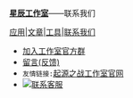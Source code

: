 [**星辰工作室**](https://schlibra.github.io/Stars-Studios)——联系我们

[应用](https://schlibra.github.io/Stars-Studios/application)|[文章](https://schlibra.github.io/Stars-Studios/article)|[工具](https://schlibra.github.io/Stars-Studios/other)|[联系我们](https://schlibra.github.io/Stars-Studios/catchus)

- [加入工作室官方群](http://suo.im/4vZQQl)
- [留言(反馈)](http://suo.im/58iKk4)
- `友情链接:`[起源之战工作室官网](https://www.qyzz.ml)
- <a target="_blank" href="http://suo.im/4L2ge9"><img border="0" src="https://www.qyzz.ml/glass_cyan.png" alt="联系客服" title="联系客服"/></a>
